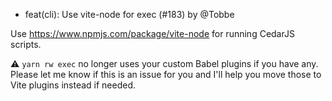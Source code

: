- feat(cli): Use vite-node for exec (#183) by @Tobbe

Use https://www.npmjs.com/package/vite-node for running CedarJS scripts.

⚠️ `yarn rw exec` no longer uses your custom Babel plugins if you have any.
Please let me know if this is an issue for you and I'll help you move those to
Vite plugins instead if needed.
